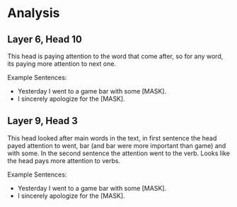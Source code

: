 # Analysis

## Layer 6, Head 10

This head is paying attention to the word that come after, so for any word, its paying more attention to next one. 

Example Sentences:
- Yesterday I went to a game bar with some [MASK].
- I sincerely apologize for the [MASK].

## Layer 9, Head 3

This head looked after main words in the text, in first sentence the head payed attention to went, bar (and bar were more important than game) and with some. In the second sentence the attention went to the verb. 
Looks like the head pays more attention to verbs.

Example Sentences:
- Yesterday I went to a game bar with some [MASK].
- I sincerely apologize for the [MASK].

